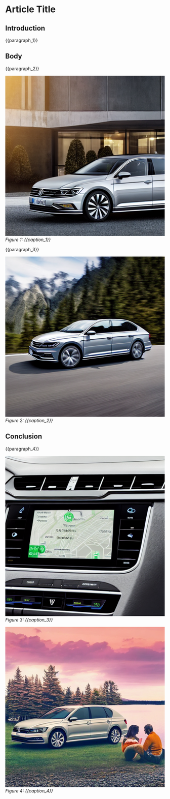# Article Title

## Introduction

{{paragraph_1}}

## Body

{{paragraph_2}}

![Figure 1](figure_1.png)
*Figure 1: {{caption_1}}*

{{paragraph_3}}

![Figure 2](figure_2.png)
*Figure 2: {{caption_2}}*

## Conclusion

{{paragraph_4}}

![Figure 3](figure_3.png)
*Figure 3: {{caption_3}}*

![Figure 4](figure_4.png)
*Figure 4: {{caption_4}}*